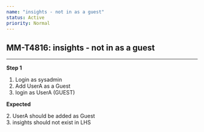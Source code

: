 ```yaml
---
name: "insights - not in as a guest"
status: Active
priority: Normal
---
```


## MM-T4816: insights - not in as a guest

---

**Step 1**

1. Login as sysadmin
2. Add UserA as a Guest
3. login as UserA (GUEST)

**Expected**

2\. UserA should be added as Guest\
3\. insights should not exist in LHS

